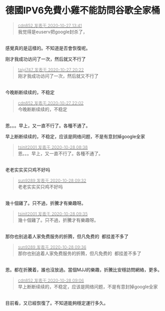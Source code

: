 # 德國IPV6免費小雞不能訪問谷歌全家桶


<div class="quote"><blockquote><font size="2"><a href="https://www.hostloc.com/forum.php?mod=redirect&amp;goto=findpost&amp;pid=9358822&amp;ptid=758618" target="_blank"><font color="#999999">cdn852 发表于 2020-10-27 13:41</font></a></font><br />
我觉得是euserv把google封杀了，</blockquote></div><br />
感覺真的是這樣的。不知道是否會恢復呢。

刚才我成功访问了一次，然后就又不行了

<div class="quote"><blockquote><font size="2"><a href="https://www.hostloc.com/forum.php?mod=redirect&amp;goto=findpost&amp;pid=9361013&amp;ptid=758618" target="_blank"><font color="#999999">taiyi747 发表于 2020-10-27 20:22</font></a></font><br />
刚才我成功访问了一次，然后就又不行了</blockquote></div><br />
今晚断断续续的，不稳定

<div class="quote"><blockquote><font size="2"><a href="https://www.hostloc.com/forum.php?mod=redirect&amp;goto=findpost&amp;pid=9361518&amp;ptid=758618" target="_blank"><font color="#999999">cdn852 发表于 2020-10-27 22:02</font></a></font><br />
今晚断断续续的，不稳定</blockquote></div><br />
恩。。。早上，又一直不行了。各種不通了。

早上断断续续的，不稳定，应该是网络问题，不是有意封掉google全家

<div class="quote"><blockquote><font size="2"><a href="https://www.hostloc.com/forum.php?mod=redirect&amp;goto=findpost&amp;pid=9362332&amp;ptid=758618" target="_blank"><font color="#999999">tsinit2001 发表于 2020-10-28 08:38</font></a></font><br />
恩。。。早上，又一直不行了。各種不通了。</blockquote></div><br />
老老实实买只鸡不好吗

<div class="quote"><blockquote><font size="2"><a href="https://www.hostloc.com/forum.php?mod=redirect&amp;goto=findpost&amp;pid=9362536&amp;ptid=758618" target="_blank"><font color="#999999">sun9289 发表于 2020-10-28 09:32</font></a></font><br />
老老实实买只鸡不好吗</blockquote></div><br />
幾十個雞了。只不過，折騰才有樂趣呀。

<div class="quote"><blockquote><font size="2"><a href="https://www.hostloc.com/forum.php?mod=redirect&amp;goto=findpost&amp;pid=9362548&amp;ptid=758618" target="_blank"><font color="#999999">tsinit2001 发表于 2020-10-28 09:35</font></a></font><br />
幾十個雞了。只不過，折騰才有樂趣呀。</blockquote></div><br />
那你也别追着人家免费服务的折腾，但凡免费的&nbsp;&nbsp;都挂差不多了

<div class="quote"><blockquote><font size="2"><a href="https://www.hostloc.com/forum.php?mod=redirect&amp;goto=findpost&amp;pid=9362556&amp;ptid=758618" target="_blank"><font color="#999999">sun9289 发表于 2020-10-28 09:36</font></a></font><br />
那你也别追着人家免费服务的折腾，但凡免费的&nbsp;&nbsp;都挂差不多了</blockquote></div><br />
恩。都在折騰着，誰也沒放過。當個MJJ的樂趣，折騰比安穩訪問網絡，更多。

<div class="quote"><blockquote><font size="2"><a href="https://www.hostloc.com/forum.php?mod=redirect&amp;goto=findpost&amp;pid=9362411&amp;ptid=758618" target="_blank"><font color="#999999">cdn852 发表于 2020-10-28 09:06</font></a></font><br />
早上断断续续的，不稳定，应该是网络问题，不是有意封掉google全家</blockquote></div><br />
目前看，又已經恢復了。不知道能夠穩定運行多久。
